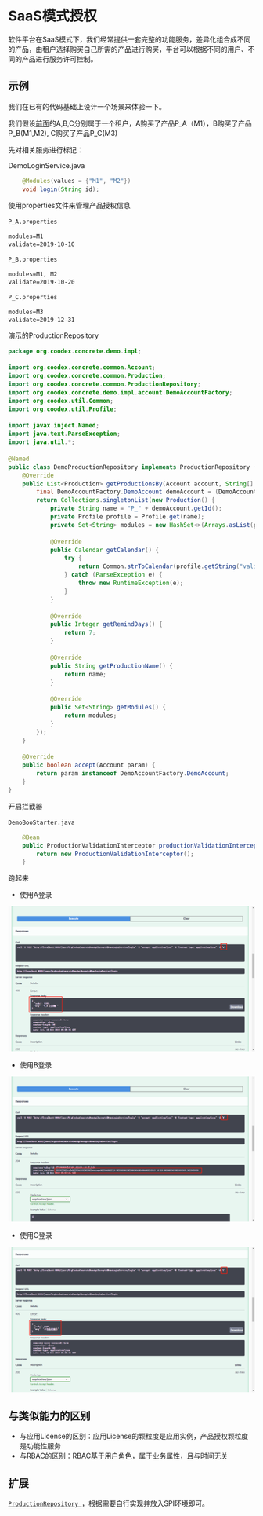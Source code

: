 # SaaS模式授权

软件平台在SaaS模式下，我们经常提供一套完整的功能服务，差异化组合成不同的产品，由租户选择购买自己所需的产品进行购买，平台可以根据不同的用户、不同的产品进行服务许可控制。

## 示例

我们在已有的代码基础上设计一个场景来体验一下。

我们假设[前面](09.rbac.md)的A,B,C分别属于一个租户，A购买了产品P_A（M1），B购买了产品P_B(M1,M2), C购买了产品P_C(M3)

先对相关服务进行标记：

DemoLoginService.java

```java
    @Modules(values = {"M1", "M2"})
    void login(String id);
```

使用properties文件来管理产品授权信息

`P_A.properties`

```properties
modules=M1
validate=2019-10-10
```

`P_B.properties`

```properties
modules=M1, M2
validate=2019-10-20
```

`P_C.properties`

```properties
modules=M3
validate=2019-12-31
```

演示的ProductionRepository

```java
package org.coodex.concrete.demo.impl;

import org.coodex.concrete.common.Account;
import org.coodex.concrete.common.Production;
import org.coodex.concrete.common.ProductionRepository;
import org.coodex.concrete.demo.impl.account.DemoAccountFactory;
import org.coodex.util.Common;
import org.coodex.util.Profile;

import javax.inject.Named;
import java.text.ParseException;
import java.util.*;

@Named
public class DemoProductionRepository implements ProductionRepository {
    @Override
    public List<Production> getProductionsBy(Account account, String[] modules) {
        final DemoAccountFactory.DemoAccount demoAccount = (DemoAccountFactory.DemoAccount) account;
        return Collections.singletonList(new Production() {
            private String name = "P_" + demoAccount.getId();
            private Profile profile = Profile.get(name);
            private Set<String> modules = new HashSet<>(Arrays.asList(profile.getStrList("modules")));

            @Override
            public Calendar getCalendar() {
                try {
                    return Common.strToCalendar(profile.getString("validate"), Common.DEFAULT_DATE_FORMAT);
                } catch (ParseException e) {
                    throw new RuntimeException(e);
                }
            }

            @Override
            public Integer getRemindDays() {
                return 7;
            }

            @Override
            public String getProductionName() {
                return name;
            }

            @Override
            public Set<String> getModules() {
                return modules;
            }
        });
    }

    @Override
    public boolean accept(Account param) {
        return param instanceof DemoAccountFactory.DemoAccount;
    }
}
```

开启拦截器

`DemoBooStarter.java`

```java
    @Bean
    public ProductionValidationInterceptor productionValidationInterceptor() {
        return new ProductionValidationInterceptor();
    }
```

跑起来

- 使用A登录

![使用A登录](../images/production.1.png)

- 使用B登录

![使用B登录](../images/production.2.png)

- 使用C登录

![使用C登录](../images/production.3.png)

## 与类似能力的区别

- 与应用License的区别：应用License的颗粒度是应用实例，产品授权颗粒度是功能性服务
- 与RBAC的区别：RBAC基于用户角色，属于业务属性，且与时间无关

## 扩展

[`ProductionRepository `](https://github.com/coodex2016/concrete.coodex.org/blob/0.4.x/01.spec/concrete-api/src/main/java/org/coodex/concrete/common/ProductionRepository.java)，根据需要自行实现并放入SPI环境即可。

